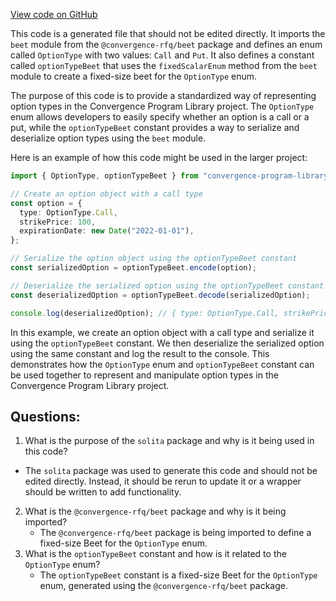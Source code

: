 [View code on GitHub](https://github.com/convergence-rfq/convergence-program-library/risk-engine/js/generated/types/OptionType.ts)

This code is a generated file that should not be edited directly. It imports the `beet` module from the `@convergence-rfq/beet` package and defines an enum called `OptionType` with two values: `Call` and `Put`. It also defines a constant called `optionTypeBeet` that uses the `fixedScalarEnum` method from the `beet` module to create a fixed-size beet for the `OptionType` enum.

The purpose of this code is to provide a standardized way of representing option types in the Convergence Program Library project. The `OptionType` enum allows developers to easily specify whether an option is a call or a put, while the `optionTypeBeet` constant provides a way to serialize and deserialize option types using the `beet` module.

Here is an example of how this code might be used in the larger project:

```typescript
import { OptionType, optionTypeBeet } from "convergence-program-library";

// Create an option object with a call type
const option = {
  type: OptionType.Call,
  strikePrice: 100,
  expirationDate: new Date("2022-01-01"),
};

// Serialize the option object using the optionTypeBeet constant
const serializedOption = optionTypeBeet.encode(option);

// Deserialize the serialized option using the optionTypeBeet constant
const deserializedOption = optionTypeBeet.decode(serializedOption);

console.log(deserializedOption); // { type: OptionType.Call, strikePrice: 100, expirationDate: 2022-01-01T00:00:00.000Z }
```

In this example, we create an option object with a call type and serialize it using the `optionTypeBeet` constant. We then deserialize the serialized option using the same constant and log the result to the console. This demonstrates how the `OptionType` enum and `optionTypeBeet` constant can be used together to represent and manipulate option types in the Convergence Program Library project.
## Questions: 
 1. What is the purpose of the `solita` package and why is it being used in this code?
   - The `solita` package was used to generate this code and should not be edited directly. Instead, it should be rerun to update it or a wrapper should be written to add functionality.
2. What is the `@convergence-rfq/beet` package and why is it being imported?
   - The `@convergence-rfq/beet` package is being imported to define a fixed-size Beet for the `OptionType` enum.
3. What is the `optionTypeBeet` constant and how is it related to the `OptionType` enum?
   - The `optionTypeBeet` constant is a fixed-size Beet for the `OptionType` enum, generated using the `@convergence-rfq/beet` package.
